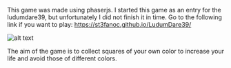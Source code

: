 This game was made using phaserjs.
I started this game as an entry for the ludumdare39, but unfortunately I did not finish it in time. 
Go to the following link if you want to play: https://st3fanoc.github.io/LudumDare39/

![alt text](https://github.com/St3fanoC/LudumDare39/blob/master/images/gamePicture.png)

The aim of the game is to collect squares of your own color to increase your life and avoid those of different colors.
